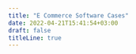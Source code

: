 ```yaml
---
title: "E Commerce Software Cases"
date: 2022-04-21T15:41:54+03:00
draft: false
titleLine: true
---
```


